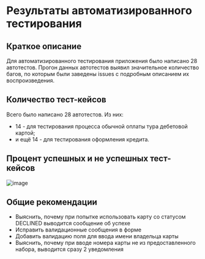# Результаты автоматизированного тестирования

## Краткое описание

Для автоматизированного тестирования приложения было написано 28 автотестов. Прогон данных автотестов выявил значительное количество багов, по которым были заведены issues с подробным описанием их воспроизведения.

## Количество тест-кейсов

Всего было написано 28 автотестов. Из них:
- 14 - для тестирования процесса обычной оплаты тура дебетовой картой;
- и ещё 14 - для тестирования оформления кредита.

## Процент успешных и не успешных тест-кейсов

![image](https://github.com/sibiryakov27/diploma/assets/75639158/3383b799-c4d6-4ebb-96a6-2af2f8dd0d5e)

## Общие рекомендации

- Выяснить, почему при попытке использовать карту со статусом DECLINED выводится сообщение об успехе
- Исправить валидационные сообщения в форме
- Добавить валидацию поля для ввода имени владельца карты
- Выяснить, почему при вводе номера карты не из предоставленного набора, выводится сразу 2 уведомления
